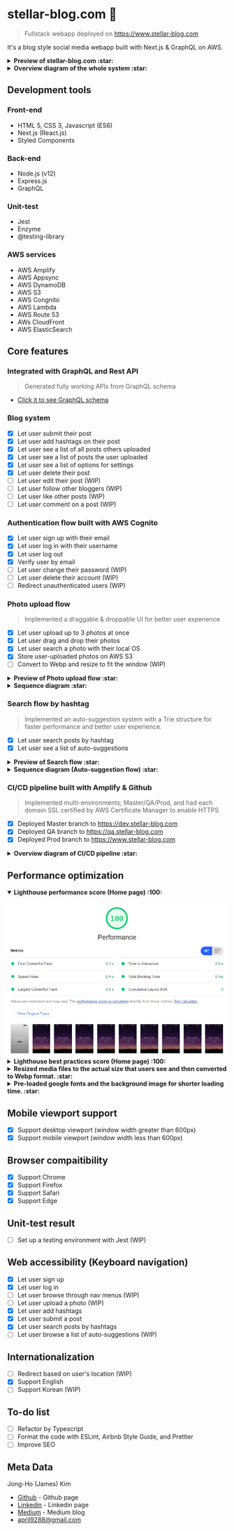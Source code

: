 # stellar-blog.com :rocket:
> Fullstack webapp deployed on https://www.stellar-blog.com

It's a blog style social media webapp built with Next.js & GraphQL on AWS.

<details>
  <summary>
    <b>
      Preview of stellar-blog.com :star:
    </b>
  </summary>
<br>
<img src="https://github.com/Stellar-blog/stellar-blog-webapp/blob/master/wiki/preview-login480.gif" alt="preview" />
</details>

<details>
  <summary>
    <b>
      Overview diagram of the whole system :star:
    </b>
  </summary>
<br>
<img src="https://github.com/Stellar-blog/stellar-blog-webapp/blob/master/wiki/General_Process.png" alt="General_Process" />
</details>

## Development tools
### Front-end
- HTML 5, CSS 3, Javascript (ES6)
- Next.js (React.js)
- Styled Components

### Back-end
- Node.js (v12)
- Express.js
- GraphQL

### Unit-test
- Jest
- Enzyme
- @testing-library

### AWS services
- AWS Amplify
- AWS Appsync
- AWS DynamoDB
- AWS S3
- AWS Congnito
- AWS Lambda
- AWS Route 53
- AWs CloudFront
- AWS ElasticSearch

## Core features
### Integrated with GraphQL and Rest API
> Generated fully working APIs from GraphQL schema

- [Click it to see GraphQL schema](https://github.com/Stellar-blog/stellar-blog-webapp/blob/master/amplify/backend/api/stellagraphqlapi/schema.graphql)

### Blog system
- [x] Let user submit their post
- [x] Let user add hashtags on their post
- [x] Let user see a list of all posts others uploaded
- [x] Let user see a list of posts the user uploaded
- [x] Let user see a list of options for settings
- [x] Let user delete their post
- [ ] Let user edit their post (WIP)
- [ ] Let user follow other bloggers (WIP)
- [ ] Let user like other posts (WIP)
- [ ] Let user comment on a post (WIP)

### Authentication flow built with AWS Cognito

- [x] Let user sign up with their email
- [x] Let user log in with their username
- [x] Let user log out
- [x] Verify user by email
- [ ] Let user change their password (WIP)
- [ ] Let user delete their account (WIP)
- [ ] Redirect unauthenticated users (WIP)

### Photo upload flow
> Implemented a draggable & droppable UI for better user experience

- [x] Let user upload up to 3 photos at once
- [x] Let user drag and drop their photos
- [x] Let user search a photo with their local OS
- [x] Store user-uploaded photos on AWS S3
- [ ] Convert to Webp and resize to fit the window (WIP)

<details>
  <summary>
    <b>
      Preview of Photo upload flow :star:
    </b>
  </summary>
<br>
<img src="https://github.com/Stellar-blog/stellar-blog-webapp/blob/master/wiki/preview-photo-upload480.gif" alt="preview-photo-upload480" />
</details>

<details>
  <summary>
    <b>
      Sequence diagram :star:
    </b>
  </summary>
<br>
<img src="https://github.com/Stellar-blog/stellar-blog-webapp/blob/master/wiki/seq-diagram-photo-upload.png" alt="seq-diagram-photo-upload" />
</details>

### Search flow by hashtag
> Implemented an auto-suggestion system with a Trie structure for faster performance and better user experience.

- [x] Let user search posts by hashtag
- [x] Let user see a list of auto-suggestions 

<details>
  <summary>
    <b>
      Preview of Search flow :star:
    </b>
  </summary>
<br>
<img src="https://github.com/Stellar-blog/stellar-blog-webapp/blob/master/wiki/preview-search480.gif" alt="preview-search480" />
</details>

<details>
  <summary>
    <b>
      Sequence diagram (Auto-suggestion flow) :star:
    </b>
  </summary>
<br>
<img src="https://github.com/Stellar-blog/stellar-blog-webapp/blob/master/wiki/Autocomplete_Process.png" alt="Autocomplete_Process" />
</details>

### CI/CD pipeline built with Amplify & Github
> Implemented multi-environments; Master/QA/Prod, and had each domain SSL certified by AWS Certificate Manager to enable HTTPS

- [x] Deployed Master branch to https://dev.stellar-blog.com
- [x] Deployed QA branch to https://qa.stellar-blog.com
- [x] Deployed Prod branch to https://www.stellar-blog.com

<details>
  <summary>
    <b>
      Overview diagram of CI/CD pipeline :star:
    </b>
  </summary>
<br>
<img src="https://github.com/Stellar-blog/stellar-blog-webapp/blob/master/wiki/CICD_Process.png" alt="CICD_Process" />
</details>

## Performance optimization

<details open>
  <summary>
    <b>
      Lighthouse performance score (Home page) :100:
    </b>
  </summary>
<br>
<img src="https://github.com/Stellar-blog/stellar-blog-webapp/blob/master/wiki/performance.png" alt="performance_score" />
</details>

<details>
  <summary>
    <b>
      Lighthouse best practices score (Home page) :100:
    </b>
  </summary>
<br>
<img src="https://github.com/Stellar-blog/stellar-blog-webapp/blob/master/wiki/best_practices.png" alt="best_practices_score" />
</details>

<details>
  <summary>
    <b>
      Resized media files to the actual size that users see and then converted to Webp format. :star:
    </b>
  </summary>
<br>
- original background image format : <b>jpg</b>
- original background image size : <b>492 kb</b>
- converted background image format : <b>webp</b>
- converted background image size : <b>63 kb (88% :small_red_triangle_down:)</b>
</details>

<details>
  <summary>
    <b>
      Pre-loaded google fonts and the background image for shorter loading time. :star:
    </b>
  </summary>
<br>

- background loading time before pre-loading : <b>877ms</b>
- background loading time after pre-loading : <b>153ms (5 times faster :rocket:)</b>
</details>

## Mobile viewport support
- [x] Support desktop viewport (window width greater than 600px)
- [x] Support mobile  viewport (window width less than 600px)

## Browser compaitibility
- [x] Support Chrome
- [x] Support Firefox
- [x] Support Safari
- [x] Support Edge

## Unit-test result
- [ ] Set up a testing environment with Jest (WIP)

## Web accessibility (Keyboard navigation)
- [x] Let user sign up
- [x] Let user log in
- [ ] Let user browse through nav menus (WIP)
- [ ] Let user upload a photo (WIP)
- [x] Let user add hashtags 
- [x] Let user submit a post
- [x] Let user search posts by hashtags
- [ ] Let user browse a list of auto-suggestions (WIP)

## Internationalization
- [ ] Redirect based on user's location (WIP)
- [x] Support English
- [ ] Support Korean (WIP)

## To-do list
- [ ] Refactor by Typescript
- [ ] Format the code with ESLint, Airbnb Style Guide, and Prettier
- [ ] Improve SEO

## Meta Data
Jong-Ho (James) Kim
- [Github](https://github.com/april9288) - Github page
- [Linkedin](http://www.linkedin.com/in/james-kim-dev) - Linkedin page
- [Medium](https://medium.com/@april9288) - Medium blog
- april9288@gmail.com

